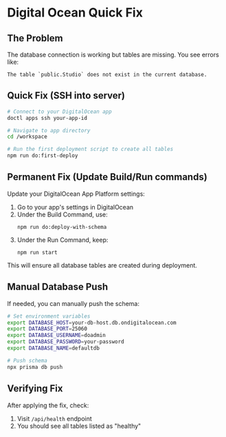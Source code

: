 # Digital Ocean Quick Fix

## The Problem

The database connection is working but tables are missing. You see errors like:

```
The table `public.Studio` does not exist in the current database.
```

## Quick Fix (SSH into server)

```bash
# Connect to your DigitalOcean app
doctl apps ssh your-app-id

# Navigate to app directory
cd /workspace

# Run the first deployment script to create all tables
npm run do:first-deploy
```

## Permanent Fix (Update Build/Run commands)

Update your DigitalOcean App Platform settings:

1. Go to your app's settings in DigitalOcean
2. Under the Build Command, use:
   ```
   npm run do:deploy-with-schema
   ```
3. Under the Run Command, keep:
   ```
   npm run start
   ```

This will ensure all database tables are created during deployment.

## Manual Database Push

If needed, you can manually push the schema:

```bash
# Set environment variables
export DATABASE_HOST=your-db-host.db.ondigitalocean.com
export DATABASE_PORT=25060
export DATABASE_USERNAME=doadmin
export DATABASE_PASSWORD=your-password
export DATABASE_NAME=defaultdb

# Push schema
npx prisma db push
```

## Verifying Fix

After applying the fix, check:

1. Visit `/api/health` endpoint
2. You should see all tables listed as "healthy"